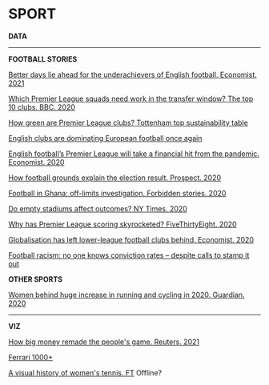 # SPORT

**DATA**



---

**FOOTBALL STORIES**

[Better days lie ahead for the underachievers of English football. Economist. 2021](https://www.economist.com/graphic-detail/2021/04/17/better-days-lie-ahead-for-the-underachievers-of-english-football)

[Which Premier League squads need work in the transfer window? The top 10 clubs. BBC. 2020 ](https://www.bbc.co.uk/sport/football/52530898)

[How green are Premier League clubs? Tottenham top sustainability table](https://www.bbc.co.uk/sport/football/55790760)

[English clubs are dominating European football once again](https://www.economist.com/graphic-detail/2021/05/28/english-clubs-are-dominating-european-football-once-again)

[English football’s Premier League will take a financial hit from the pandemic. Economist. 2020](https://www.economist.com/graphic-detail/2020/06/16/english-footballs-premier-league-will-take-a-financial-hit-from-the-pandemic)

[How football grounds explain the election result. Prospect. 2020](https://www.prospectmagazine.co.uk/magazine/how-football-grounds-explain-the-election-result)

[Football in Ghana: off-limits investigation. Forbidden stories. 2020](https://forbiddenstories.org/football-in-ghana-an-off-limits-investigation)

[Do empty stadiums affect outcomes? NY Times. 2020](https://www.nytimes.com/2020/07/01/sports/soccer/soccer-without-fans-germany-data.html)

[Why has Premier League scoring skyrocketed? FiveThirtyEight. 2020](https://fivethirtyeight.com/features/why-has-premier-league-scoring-skyrocketed/)

[Globalisation has left lower-league football clubs behind. Economist. 2020](https://www.economist.com/graphic-detail/2020/02/29/globalisation-has-left-lower-league-football-clubs-behind)

[Football racism: no one knows conviction rates – despite calls to stamp it out](https://www.huffingtonpost.co.uk/entry/racism-football-matches-prosecutions-convictions_uk_5e4bef41c5b6eb8e95b2973e)


**OTHER SPORTS**

[Women behind huge increase in running and cycling in 2020. Guardian. 2020](https://www.theguardian.com/sport/2020/dec/16/women-behind-huge-increase-in-running-and-cycling-in-2020?fbclid=IwAR02ftmBozRp_NtFgLizc46IF29YcZxaUdjAMAIJfZvDfFv8MaWVHvNKSbY)

---

**VIZ**

[How big money remade the people's game. Reuters. 2021](https://graphics.reuters.com/SOCCER-CHAMPIONS/yzdvxzzwnvx/index.html)

[Ferrari 1000+](https://andreagiambelli.github.io/ferrari1000)

[A visual history of women's tennis. FT](https://ig.ft.com/sites/visual-history-of-womens-tennis/) Offline?
